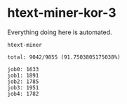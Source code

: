 # htext-miner-kor-3

Everything doing here is automated.

```
htext-miner

total: 9042/9855 (91.7503805175038%)

job0: 1633
job1: 1891
job2: 1785
job3: 1951
job4: 1782
```